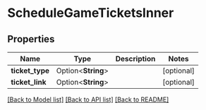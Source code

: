 # ScheduleGameTicketsInner

## Properties

Name | Type | Description | Notes
------------ | ------------- | ------------- | -------------
**ticket_type** | Option<**String**> |  | [optional]
**ticket_link** | Option<**String**> |  | [optional]

[[Back to Model list]](../README.md#documentation-for-models) [[Back to API list]](../README.md#documentation-for-api-endpoints) [[Back to README]](../README.md)


